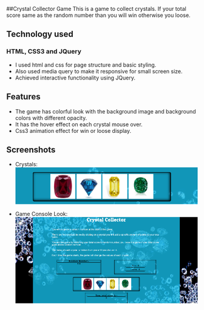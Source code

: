 ##Crystal Collector Game
This is a game to collect crystals. If your total score same as the random number than you will win otherwise you loose. 

## Technology used

### HTML, CSS3 and JQuery
* I used html and css for page structure and basic styling. 
* Also used media query to make it responsive for small screen size.
* Achieved interactive functionality using JQuery.

## Features
* The game has colorful look with the background image and background colors with different opacity.
* It has the hover effect on each crystal mouse over.
* Css3 animation effect for win or loose display.

## Screenshots
* Crystals: 
![alt text](https://github.com/HET1905/unit-4-game/blob/master/assets/images/screenShot1.png "Crystals")

* Game Console Look:
![alt text](https://github.com/HET1905/unit-4-game/blob/master/assets/images/screenShot2.png "Game Console")



